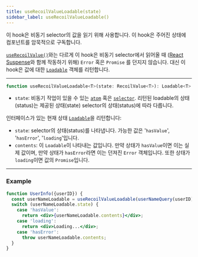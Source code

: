 ```yaml
---
title: useRecoilValueLoadable(state)
sidebar_label: useRecoilValueLoadable()
---
```


이 hook은 비동기 selector의 값을 읽기 위해 사용합니다. 이 hook은 주어진 상태에 컴포넌트를 암묵적으로 구독합니다.

[`useRecoilValue()`](/docs/api-reference/core/useRecoilValue)와는 다르게 이 hook은 비동기 selector에서 읽어올 때 ([React Suspense](https://reactjs.org/docs/concurrent-mode-suspense.html)와 함께 작동하기 위해) `Error` 혹은 `Promise` 를 던지지 않습니다. 대신 이 hook은 값에 대한 [`Loadable`](/docs/api-reference/core/Loadable) 객체를 리턴합니다.

---

```jsx
function useRecoilValueLoadable<T>(state: RecoilValue<T>): Loadable<T>
```
- `state`: 비동기 작업이 있을 수 있는 [`atom`](/docs/api-reference/core/atom) 혹은 [`selector`](/docs/api-reference/core/selector). 리턴된 loadable의 상태(status)는 제공된 상태(state) selector의 상태(status)에 따라 다릅니다.

인터페이스가 있는 현재 상태 [`Loadable`](/docs/api-reference/core/Loadable)을 리턴합니다:

- `state`: selector의 상태(status)를 나타냅니다. 가능한 값은 '`hasValue`', '`hasError`', '`loading`'입니다.
- `contents`: 이 `Loadable`이 나타내는 값입니다. 만약 상태가 `hasValue`이면 이는 실제 값이며, 만약 상태가 `hasError`라면 이는 던져진 `Error` 객체입니다. 또한 상태가 `loading`이면 값의 `Promise`입니다.

---

### Example

```jsx
function UserInfo({userID}) {
  const userNameLoadable = useRecoilValueLoadable(userNameQuery(userID));
  switch (userNameLoadable.state) {
    case 'hasValue':
      return <div>{userNameLoadable.contents}</div>;
    case 'loading':
      return <div>Loading...</div>;
    case 'hasError':
      throw userNameLoadable.contents;
  }
}

```